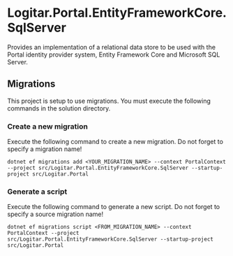 # Logitar.Portal.EntityFrameworkCore.SqlServer

Provides an implementation of a relational data store to be used with the Portal identity provider
system, Entity Framework Core and Microsoft SQL Server.

## Migrations

This project is setup to use migrations. You must execute the following commands in the solution
directory.

### Create a new migration

Execute the following command to create a new migration. Do not forget to specify a migration name!

`dotnet ef migrations add <YOUR_MIGRATION_NAME> --context PortalContext --project src/Logitar.Portal.EntityFrameworkCore.SqlServer --startup-project src/Logitar.Portal`

### Generate a script

Execute the following command to generate a new script. Do not forget to specify a source migration name!

`dotnet ef migrations script <FROM_MIGRATION_NAME> --context PortalContext --project src/Logitar.Portal.EntityFrameworkCore.SqlServer --startup-project src/Logitar.Portal`
